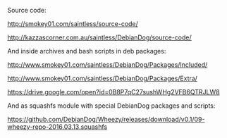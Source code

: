 Source code:

http://smokey01.com/saintless/source-code/

http://kazzascorner.com.au/saintless/DebianDog/source-code/

And inside archives and bash scripts in deb packages:

http://www.smokey01.com/saintless/DebianDog/Packages/Included/

http://www.smokey01.com/saintless/DebianDog/Packages/Extra/

https://drive.google.com/open?id=0B8P7qC27sushWHg2VFB6QTRJLW8

And as squashfs module with special DebianDog packages and scripts:

https://github.com/DebianDog/Wheezy/releases/download/v0.1/09-wheezy-repo-2016.03.13.squashfs

